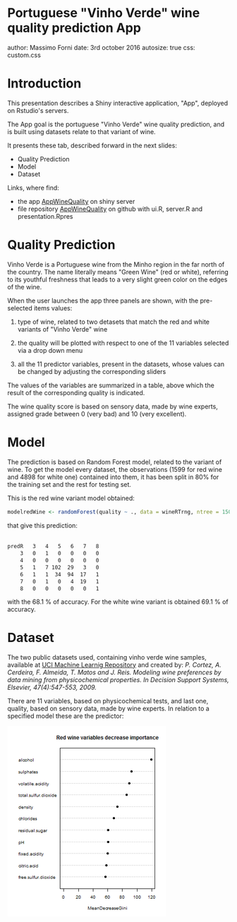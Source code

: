 Portuguese "Vinho Verde" wine quality prediction App
========================================================
author: Massimo Forni
date: 3rd october 2016 
autosize: true 
css: custom.css 

Introduction
========================================================
This presentation describes a Shiny interactive application, "App", deployed on Rstudio's servers.

The App goal is the portuguese "Vinho Verde" wine quality prediction, and is built using datasets relate to that variant of wine. 

It presents these tab, described forward in the next slides:

- Quality Prediction
- Model
- Dataset

Links, where find:

- the app [AppWineQuality](https://mowens.shinyapps.io/AppWineQuality) on shiny server  
- file repository [AppWineQuality](https://github.com/mowensdev/AppWineQuality) on github with ui.R, server.R and presentation.Rpres

Quality Prediction
========================================================
Vinho Verde is a Portuguese wine from the Minho region in the far north of the country. The name literally means "Green Wine" (red or white), referring to its youthful freshness that leads to a very slight green color on the edges of the wine.

When the user launches the app three panels are shown, with the pre-selected items values:

1. type of wine, related to two detasets that match the red and white variants of "Vinho Verde" wine

2. the quality will be plotted with respect to one of the 11 variables selected via a drop down menu

3. all the 11 predictor variables, present in the datasets, whose values can be changed by adjusting the corresponding sliders

The values of the variables are summarized in a table, above which the result of the corresponding quality is indicated.

The wine quality score is based on sensory data, made by wine experts, assigned grade between 0 (very bad) and 10 (very excellent).

Model
========================================================
The prediction is based on Random Forest model, related to the variant of wine.
To get the model every dataset, the observations (1599 for red wine and 4898 for white one) contained into them, it has been split in 80% for the training set and the rest for testing set.


This is the red wine variant model obtained:

```r
modelredWine <- randomForest(quality ~ ., data = wineRTrng, ntree = 150)
```

that give this prediction:

```
     
predR   3   4   5   6   7   8
    3   0   1   0   0   0   0
    4   0   0   0   0   0   0
    5   1   7 102  29   3   0
    6   1   1  34  94  17   1
    7   0   1   0   4  19   1
    8   0   0   0   0   0   1
```



with the 68.1 % of accuracy. For the white wine variant is obtained 69.1 % of accuracy.

Dataset
========================================================
The two public datasets used, containing vinho verde wine samples, available at [UCI Machine Learnig Repository](https://archive.ics.uci.edu/ml/datasets/wine+Quality)
and created by: 
<span style="font-style: italic">P. Cortez, A. Cerdeira, F. Almeida, T. Matos and J. Reis.
Modeling wine preferences by data mining from physicochemical properties. In Decision Support Systems, Elsevier, 47(4):547-553, 2009.</span>

There are 11 variables, based on physicochemical tests, and last one, quality, based on sensory data, made by wine experts. In relation to a specified model these are the predictor:

![plot of chunk 8](AppWinePresentation-figure/8-1.png)
